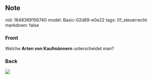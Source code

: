 ## Note
nid: 1648369156740
model: Basic-02d89-e0e22
tags: 01_steuerrecht
markdown: false

### Front
Welche <b>Arten von Kaufmännern</b> unterscheidet man?

### Back
<img src="paste-0e8c77133f4fab6814e8c26138fd6cedb7b5f158.jpg">
